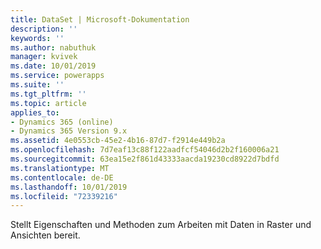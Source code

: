 ```yaml
---
title: DataSet | Microsoft-Dokumentation
description: ''
keywords: ''
ms.author: nabuthuk
manager: kvivek
ms.date: 10/01/2019
ms.service: powerapps
ms.suite: ''
ms.tgt_pltfrm: ''
ms.topic: article
applies_to:
- Dynamics 365 (online)
- Dynamics 365 Version 9.x
ms.assetid: 4e0553cb-45e2-4b16-87d7-f2914e449b2a
ms.openlocfilehash: 7d7eaf13c88f122aadfcf54046d2b2f160006a21
ms.sourcegitcommit: 63ea15e2f861d43333aacda19230cd8922d7bdfd
ms.translationtype: MT
ms.contentlocale: de-DE
ms.lasthandoff: 10/01/2019
ms.locfileid: "72339216"
---
```

Stellt Eigenschaften und Methoden zum Arbeiten mit Daten in Raster und Ansichten bereit.